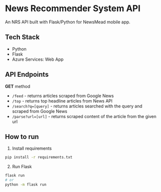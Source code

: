 # News Recommender System API

An NRS API built with Flask/Python for NewsMead mobile app.

## Tech Stack

- Python
- Flask
- Azure Services: Web App

## API Endpoints

**GET** method

- `/feed` - returns articles scraped from Google News
- `/top` - returns top headline articles from News API
- `/search?q=[query]` - returns articles searched with the query and scraped from Google News
- `/parse?url=[url]` - returns scraped content of the article from the given url

## How to run

1. Install requirements

```bash
pip install -r requirements.txt
```

2. Run Flask

```bash
flask run
# or
python -m flask run
```
